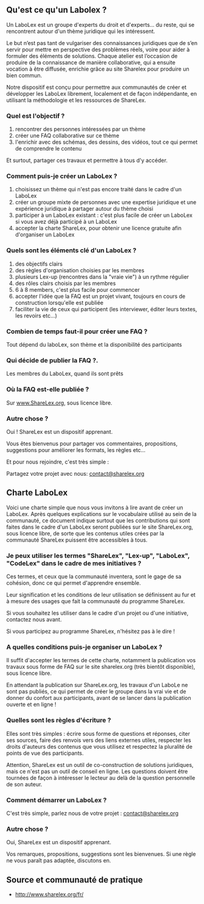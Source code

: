 ## Qu'est ce qu'un Labolex ?

Un LaboLex est un groupe d'experts du droit et d'experts... du reste, qui se rencontrent autour d'un thème juridique qui les intéressent.

Le but n’est pas tant de vulgariser des connaissances juridiques que de s’en servir pour mettre en perspective des problèmes réels, voire pour aider à formuler des éléments de solutions. Chaque atelier est l’occasion de produire de la connaissance de manière collaborative, qui a ensuite vocation à être diffusée, enrichie grâce au site Sharelex pour produire un bien commun.

Notre dispositif est conçu pour permettre aux communautés de créer et développer les LaboLex librement, localement et de façon indépendante, en utilisant la méthodologie et les ressources de ShareLex.

### Quel est l'objectif ?

1. rencontrer des personnes intéressées par un thème
2. créer une FAQ collaborative sur ce thème
3. l'enrichir avec des schémas, des dessins, des vidéos, tout ce qui permet de comprendre le contenu

Et surtout, partager ces travaux et permettre à tous d'y accéder.

### Comment puis-je créer un LaboLex ? 

1. choisissez un thème qui n'est pas encore traité dans le cadre d'un LaboLex
2. créer un groupe mixte de personnes avec une expertise juridique et une expérience juridique à partager autour du thème choisi
3. participer à un LaboLex existant : c'est plus facile de créer un LaboLex si vous avez déjà participé à un LaboLex 
4. accepter la charte ShareLex, pour obtenir une licence gratuite afin d'organiser un LaboLex

### Quels sont les éléments clé d'un LaboLex  ?

1. des objectifs clairs
2. des règles d'organisation choisies par les membres
3. plusieurs Lex-up (rencontres dans la "vraie vie") à un rythme régulier
4. des rôles clairs choisis par les membres
5. 6 à 8 members, c'est plus facile pour commencer 
7. accepter l'idée que la FAQ est un projet vivant, toujours en cours de construction lorsqu'elle est publiée
8. faciliter la vie de ceux qui participent (les interviewer, éditer leurs textes, les revoirs etc...)

### Combien de temps faut-il pour créer une FAQ ?

Tout dépend du laboLex, son thème et la disponibilité des participants

### Qui décide de publier la FAQ ?.

Les membres du LaboLex, quand ils sont prêts

### Où la FAQ est-elle publiée ?

Sur www.ShareLex.org, sous licence libre.

### Autre chose ?

Oui ! ShareLex est un dispositif apprenant.

Vous êtes bienvenus pour partager vos commentaires, propositions, suggestions pour améliorer les formats, les règles etc...

Et pour nous rejoindre, c'est très simple :

Partagez votre projet avec nous: contact@sharelex.org


## Charte LaboLex 

Voici une charte simple que nous vous invitons à lire avant de créer un LaboLex. Après quelques explications sur le vocabulaire utilisé au sein de la communauté, ce document indique surtout que les contributions qui sont faites dans le cadre d'un LaboLex seront publiées sur le site ShareLex.org, sous licence libre, de sorte que les contenus utiles crées par la communauté ShareLex puissent être accessibles à tous.

### Je peux utiliser les termes "ShareLex", "Lex-up", "LaboLex", "CodeLex" dans le cadre de mes initiatives ?

Ces termes, et ceux que la communauté inventera, sont le gage de sa cohésion, donc ce qui permet d'apprendre ensemble.

Leur signification et les conditions de leur utilisation se définissent au fur et à mesure des usages que fait la communauté du programme ShareLex.

Si vous souhaitez les utiliser dans le cadre d'un projet ou d'une initiative, contactez nous avant.

Si vous participez au programme ShareLex, n'hésitez pas à le dire !


### A quelles conditions puis-je organiser un LaboLex ?

Il suffit d'accepter les termes de cette charte, notamment la publication vos travaux sous forme de FAQ sur le site sharelex.org (très bientôt disponible), sous licence libre.

En attendant la publication sur ShareLex.org, les travaux d'un LaboLe ne sont pas publiés, ce qui permet de créer le groupe dans la vrai vie et de donner du confort aux participants, avant de se lancer dans la publication ouverte et en ligne !


### Quelles sont les règles d'écriture ?

Elles sont très simples : écrire sous forme de questions et réponses, citer ses sources, faire des renvois vers des liens externes utiles, respecter les droits d'auteurs des contenus que vous utilisez et respectez la pluralité de points de vue des participants.

Attention, ShareLex est un outil de co-construction de solutions juridiques, mais ce n'est pas un outil de conseil en ligne. Les questions doivent être tournées de façon à intéresser le lecteur au delà de la question personnelle de son auteur. 

### Comment démarrer un LaboLex ?

C'est très simple, parlez nous de votre projet : contact@sharelex.org

### Autre chose ?

Oui, ShareLex est un dispositif apprenant.

Vos remarques, propositions, suggestions sont les bienvenues. Si une règle ne vous paraît pas adaptée, discutons en.

## Source et communauté de pratique
* http://www.sharelex.org/fr/
